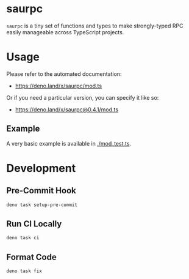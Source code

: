 # saurpc

`saurpc` is a tiny set of functions and types to make strongly-typed RPC easily
manageable across TypeScript projects.

# Usage

Please refer to the automated documentation:

- https://deno.land/x/saurpc/mod.ts

Or if you need a particular version, you can specify it like so:

- https://deno.land/x/saurpc@0.4.1/mod.ts

## Example

A very basic example is available in [./mod_test.ts](./mod_test.ts).

# Development

## Pre-Commit Hook

```bash
deno task setup-pre-commit
```

## Run CI Locally

```bash
deno task ci
```

## Format Code

```bash
deno task fix
```
